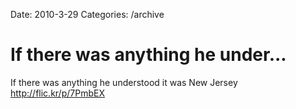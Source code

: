 Date: 2010-3-29
Categories: /archive

# If there was anything he under...

If there was anything he understood it was New Jersey <a href="http://flic.kr/p/7PmbEX" rel="nofollow">http://flic.kr/p/7PmbEX</a>
